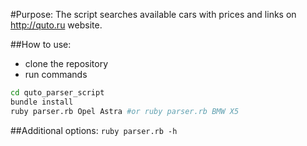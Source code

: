 #Purpose: 
The script searches available cars with prices and links on http://quto.ru website.

##How to use:
- clone the repository
- run commands
```bash
cd quto_parser_script
bundle install
ruby parser.rb Opel Astra #or ruby parser.rb BMW X5
```
##Additional options:
`ruby parser.rb -h`

